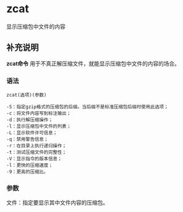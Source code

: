 zcat
===

显示压缩包中文件的内容

## 补充说明

**zcat命令** 用于不真正解压缩文件，就能显示压缩包中文件的内容的场合。

### 语法  

```
zcat(选项)(参数)
```

  

```
-S：指定gzip格式的压缩包的后缀。当后缀不是标准压缩包后缀时使用此选项；
-c：将文件内容写到标注输出；
-d：执行解压缩操作；
-l：显示压缩包中文件的列表；
-L：显示软件许可信息；
-q：禁用警告信息；
-r：在目录上执行递归操作；
-t：测试压缩文件的完整性；
-V：显示指令的版本信息；
-l：更快的压缩速度；
-9：更高的压缩比。
```

### 参数  

文件：指定要显示其中文件内容的压缩包。



